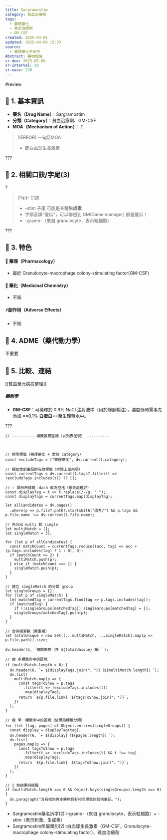 ```yaml
---
title: Sargramostim
category: 貧血治療劑
tags:
  - 藥理藥化
  - 貧血治療劑
  - GM-CSF
created: 2025-03-01
updated: 2025-04-09 15:33
source:
  - 藥理藥化平安符
Abstract: 藥物個論
sr-due: 2025-05-09
sr-interval: 30
sr-ease: 290
---
```

#review 

## 🔹 1. 基本資訊
- **藥名（Drug Name）**：Sargramostim
- **分類（Category）**：貧血治療劑、GM-CSF
- **MOA（Mechanism of Action）**：
?
> [!ERROR] 一句話MOA
> - 即白血球生長激素 <!--SR:!2025-04-13,4,282--> 

???

## 🔹 2. 相關口訣/字尾(3)
?
> [!tip]- 口訣
> - -stim 子尾 可能是某種**生成素**
> - 字頭音譯"傻瓜"，可以聯想到 GM(Game manager) 都是傻瓜！ 
> - -gramo-（來自 granulocyte，表示粒細胞） <!--SR:!2025-04-13,4,282-->

???

## 🔹 3. 特色
#### 🧪 藥理（Pharmacology）


- 屬於 Granulocyte-macrophage colony-stimulating factor(GM-CSF)

#### 🧬 藥化（Medicinal Chemistry）
- 不知


#### ⚡副作用（Adverse Effects）
- 不知


## 🔹 4. ADME（藥代動力學）
 不重要
## 🔹 5. 比較、連結

[[貧血單元病症整理]]


##### 藥劑學
- **GM-CSF**：可稀釋於 0.9% NaCl 注射液中（用於靜脈輸注），濃度低時需事先添加 ==0.1% **白蛋白**==至生理鹽水中。 <!--SR:!2025-04-23,14,290-->

???

```dataviewjs
// ---------- 標籤推薦區塊（以列表呈現） ----------



// 排除標籤（藥理藥化 + 當前 category）
const excludeTags = ["藥理藥化", dv.current().category];

// 擷取當前筆記的有效標籤（排除上面兩項）
const currentTags = dv.current().tags?.filter(t => !excludeTags.includes(t)) ?? [];

// 💡 顯示用標籤：dash 改為空格（預先處理好）
const displayTag = t => t.replace(/-/g, " ");
const displayTags = currentTags.map(displayTag);

let allCandidates = dv.pages()
  .where(p => p.file?.path?.startsWith("國考/") && p.tags && p.file.name !== dv.current().file.name);

// 先分出 multi 和 single
let multiMatch = [];
let singleMatch = [];

for (let p of allCandidates) {
  const matchCount = currentTags.reduce((acc, tag) => acc + (p.tags.includes(tag) ? 1 : 0), 0);
  if (matchCount >= 2) {
    multiMatch.push(p);
  } else if (matchCount === 1) {
    singleMatch.push(p);
  }
}

// 建立 singleMatch 的分類 group
let singleGroups = {};
for (let p of singleMatch) {
  let matchedTag = currentTags.find(tag => p.tags.includes(tag));
  if (matchedTag) {
    if (!singleGroups[matchedTag]) singleGroups[matchedTag] = [];
    singleGroups[matchedTag].push(p);
  }
}

// 合併總筆數（無重複）
let totalUnique = new Set([...multiMatch, ...singleMatch].map(p => p.file.path)).size;

dv.header(5, `相關藥物（共 ${totalUnique} 筆）`);

// 🟦 多標籤命中的區塊
if (multiMatch.length > 0) {
  dv.header(6, `▸ ${displayTags.join("、")}（${multiMatch.length}）`);
  dv.list(
    multiMatch.map(p => {
      const tagsToShow = p.tags
        .filter(t => !excludeTags.includes(t))
        .map(displayTag);
      return `${p.file.link}　${tagsToShow.join("、")}`;
    })
  );
}

// 🟩 單一標籤命中的區塊（依照該標籤分類）
for (let [tag, pages] of Object.entries(singleGroups)) {
  const display = displayTag(tag);
  dv.header(6, `▸ ${display}（${pages.length}）`);
  dv.list(
    pages.map(p => {
      const tagsToShow = p.tags
        .filter(t => !excludeTags.includes(t) && t !== tag)
        .map(displayTag);
      return `${p.file.link}　${tagsToShow.join("、")}`;
    })
  );
}

// 🔕 無結果時提醒
if (multiMatch.length === 0 && Object.keys(singleGroups).length === 0) {
  dv.paragraph("沒有找到與本藥物具有相同標籤的其他筆記。");
}

```

- Sargramostim藥名拆字(2)::-gramo-（來自 granulocyte，表示粒細胞）+ -stim（表示刺激、生成素） <!--SR:!2025-04-13,4,282-->
- Sargramostim所屬類別(2)::白血球生長激素（GM-CSF，Granulocyte-macrophage colony-stimulating factor）、貧血治療劑 <!--SR:!2025-04-13,4,282-->
